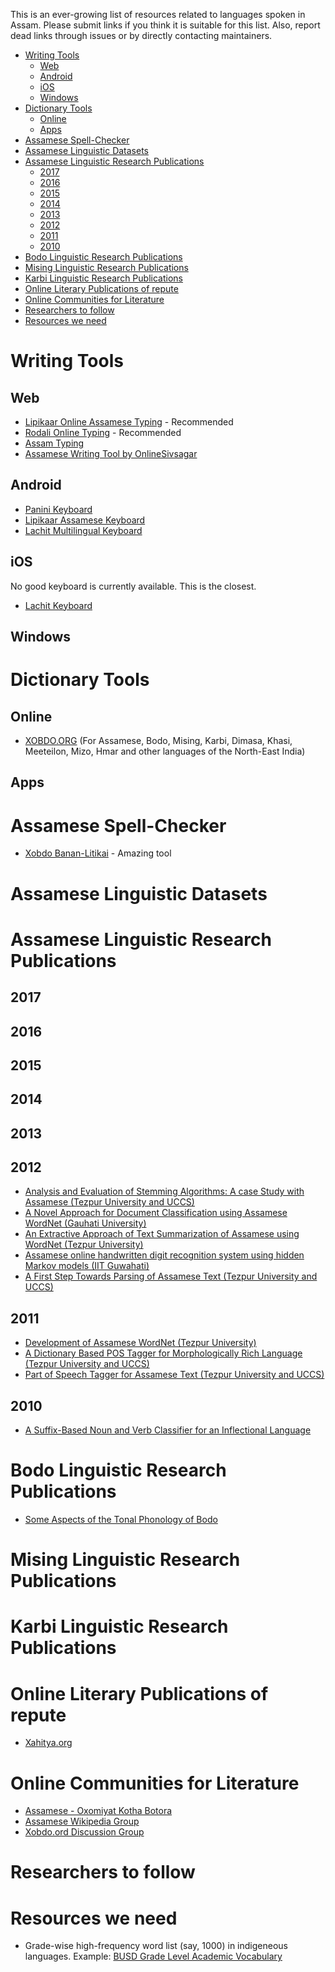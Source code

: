 This is an ever-growing list of resources related to languages spoken in Assam. Please submit links if you think it is suitable for this list. Also, report dead links through issues or by directly contacting maintainers.

<!-- TOC -->

- [Writing Tools](#writing-tools)
    - [Web](#web)
    - [Android](#android)
    - [iOS](#ios)
    - [Windows](#windows)
- [Dictionary Tools](#dictionary-tools)
    - [Online](#online)
    - [Apps](#apps)
- [Assamese Spell-Checker](#assamese-spell-checker)
- [Assamese Linguistic Datasets](#assamese-linguistic-datasets)
- [Assamese Linguistic Research Publications](#assamese-linguistic-research-publications)
    - [2017](#2017)
    - [2016](#2016)
    - [2015](#2015)
    - [2014](#2014)
    - [2013](#2013)
    - [2012](#2012)
    - [2011](#2011)
    - [2010](#2010)
- [Bodo Linguistic Research Publications](#bodo-linguistic-research-publications)
- [Mising Linguistic Research Publications](#mising-linguistic-research-publications)
- [Karbi Linguistic Research Publications](#karbi-linguistic-research-publications)
- [Online Literary Publications of repute](#online-literary-publications-of-repute)
- [Online Communities for Literature](#online-communities-for-literature)
- [Researchers to follow](#researchers-to-follow)
- [Resources we need](#resources-we-need)

<!-- /TOC -->


# Writing Tools
## Web
* [Lipikaar Online Assamese Typing](http://www.lipikaar.com/online-editor/assamese-typing) - Recommended
* [Rodali Online Typing](http://www.sltdassam.com/rodalionline.html) - Recommended
* [Assam Typing](http://assamese.indiatyping.com/)
* [Assamese Writing Tool by OnlineSivsagar](http://onlinesivasagar.com/tools/assamese_writer.html)

## Android
* [Panini Keyboard](https://play.google.com/store/apps/details?id=com.paninikeypad.assamese&hl=en) 
* [Lipikaar Assamese Keyboard](https://play.google.com/store/apps/details?id=com.lipikaar.android.keyboard.assamese)
* [Lachit Multilingual Keyboard](https://play.google.com/store/apps/details?id=com.lachit.android.assamese&hl=en)

## iOS

No good keyboard is currently available. This is the closest.
* [Lachit Keyboard](https://itunes.apple.com/us/app/lachit/id909360648?mt=8)

## Windows

# Dictionary Tools

## Online
* [XOBDO.ORG](www.xobdo.org) (For Assamese, Bodo, Mising, Karbi, Dimasa, Khasi, Meeteilon, Mizo, Hmar and other languages of the North-East India)
## Apps

# Assamese Spell-Checker

* [Xobdo Banan-Litikai](http://www.xobdo.org/litikai2/) - Amazing tool

# Assamese Linguistic Datasets


# Assamese Linguistic Research Publications

## 2017
## 2016
## 2015
## 2014
## 2013
## 2012
* [Analysis and Evaluation of Stemming Algorithms: A case Study with Assamese (Tezpur University and UCCS)](publications/saharia2012.pdf)
* [A Novel Approach for Document Classification using Assamese WordNet (Gauhati University)](https://s3.amazonaws.com/academia.edu.documents/31907561/gwc2012.pdf?AWSAccessKeyId=AKIAIWOWYYGZ2Y53UL3A&Expires=1508258792&Signature=gXmEeclvRbXIDsDAH2qf3WoUKFA%3D&response-content-disposition=inline%3B%20filename%3DA_Novel_Approach_for_Document_Classifica.pdf#page=329)
* [An Extractive Approach of Text Summarization of Assamese using WordNet (Tezpur University)](publications/gwc_12_word.pdf)
* [Assamese online handwritten digit recognition system using hidden Markov models (IIT Guwahati)](https://goo.gl/Vjd3p4)
* [A First Step Towards Parsing of Assamese Text (Tezpur University and UCCS)](publications/SahariaNavaPondicherry2010.pdf)
## 2011
* [Development of Assamese WordNet (Tezpur University)](publications/nwdaa_11.pdf)
* [A Dictionary Based POS Tagger for Morphologically Rich Language (Tezpur University and UCCS)](publications/SahariaNavaTU2011.pdf)
* [Part of Speech Tagger for Assamese Text (Tezpur University and UCCS)](https://goo.gl/EPFRso)
## 2010
* [A Suffix-Based Noun and Verb Classifier for an Inflectional Language](http://ieeexplore.ieee.org/abstract/document/5681558/)

# Bodo Linguistic Research Publications
* [Some Aspects of the Tonal Phonology of Bodo](http://www.linguistlist.org/pubs/diss/browse-diss-action.cfm?DissID=9381&RequestTimeout=500)
# Mising Linguistic Research Publications

# Karbi Linguistic Research Publications

# Online Literary Publications of repute
* [Xahitya.org](http://www.xahitya.org/)

# Online Communities for Literature
* [Assamese - Oxomiyat Kotha Botora](https://www.facebook.com/groups/axomiyakothabotora)
* [Assamese Wikipedia Group](https://www.facebook.com/groups/assamwikigroup/)
* [Xobdo.ord Discussion Group](https://www.facebook.com/groups/xobdo.org/)

# Researchers to follow

# Resources we need
* Grade-wise high-frequency word list (say, 1000) in indigeneous languages. Example: [BUSD Grade Level Academic Vocabulary](http://www.berkeleyschools.net/wp-content/uploads/2013/05/BUSD_Academic_Vocabulary.pdf)




